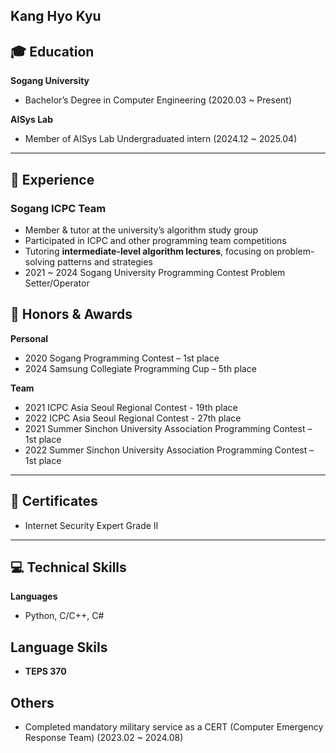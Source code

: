 Kang Hyo Kyu
---

## 🎓 Education

**Sogang University**  
- Bachelor’s Degree in Computer Engineering (2020.03 ~ Present)  

**AISys Lab**
- Member of AISys Lab Undergraduated intern (2024.12 ~ 2025.04)
---

## 💼 Experience

### Sogang ICPC Team
- Member & tutor at the university’s algorithm study group
- Participated in ICPC and other programming team competitions 
- Tutoring **intermediate-level algorithm lectures**, focusing on problem-solving patterns and strategies
- 2021 ~ 2024 Sogang University Programming Contest Problem Setter/Operator

## 🏅 Honors & Awards

**Personal**
- 2020 Sogang Programming Contest – 1st place  
- 2024 Samsung Collegiate Programming Cup – 5th place  

**Team**
- 2021 ICPC Asia Seoul Regional Contest - 19th place 
- 2022 ICPC Asia Seoul Regional Contest - 27th place 
- 2021 Summer Sinchon University Association Programming Contest – 1st place  
- 2022 Summer Sinchon University Association Programming Contest – 1st place

---

## 📄 Certificates
- Internet Security Expert Grade II
---

## 💻 Technical Skills

**Languages**  
- Python, C/C++, C#
  
## Language Skils
- **TEPS 370**

## Others
- Completed mandatory military service as a CERT (Computer Emergency Response Team) (2023.02 ~ 2024.08)  
